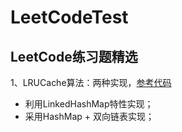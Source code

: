 # LeetCodeTest
## LeetCode练习题精选

1、LRUCache算法：两种实现，[参考代码](https://github.com/Angelswen/LeetCodeTest/blob/master/src/com/vechace/leetcode/LRUCache.java)
- 利用LinkedHashMap特性实现；
- 采用HashMap + 双向链表实现；

